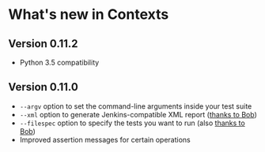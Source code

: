 What's new in Contexts
======================


Version 0.11.2
--------------

* Python 3.5 compatibility


Version 0.11.0
--------------

* `--argv` option to set the command-line arguments inside your test suite
* `--xml` option to generate Jenkins-compatible XML report ([thanks to Bob](https://github.com/benjamin-hodgson/Contexts/pull/5))
* `--filespec` option to specify the tests you want to run (also [thanks to Bob](https://github.com/benjamin-hodgson/Contexts/pull/6))
* Improved assertion messages for certain operations
